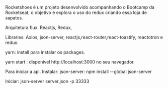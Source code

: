 Rocketshoes é um projeto desenvolvido acompanhando o Bootcamp da Rocketseat, o objetivo é explora o uso do redux criando essa loja de sapatos.

Arquitetura flux.
Reactjs,
Redux,

Libraries: Axios, json-server, reactjs,react-router,react-toastify, reactotron e redux.

yarn: install para instalar os packages.

yarn start : disponível http://localhost:3000 no seu navegador.

Para iniciar a api.
Instalar: json-server: npm install --global json-server

Iniciar: json-server server.json -p 33333

